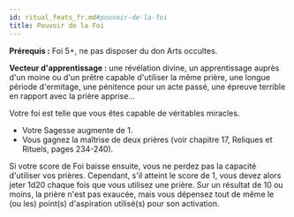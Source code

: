 ```yaml
---
id: ritual_feats_fr.md#pouvoir-de-la-foi
title: Pouvoir de la Foi
---
```


**Prérequis :** Foi 5+, ne pas disposer du don Arts occultes.

**Vecteur d'apprentissage :** une révélation divine, un apprentissage auprès d'un moine ou d'un prêtre capable d'utiliser la même prière, une longue période d'ermitage, une pénitence pour un acte passé, une épreuve terrible en rapport avec la prière apprise…

Votre foi est telle que vous êtes capable de véritables miracles.

* Votre Sagesse augmente de 1.
* Vous gagnez la maîtrise de deux prières (voir chapitre 17, Reliques et Rituels, pages 234-240).

Si votre score de Foi baisse ensuite, vous ne perdez pas la capacité d'utiliser vos prières. Cependant, s'il atteint le score de 1, vous devez alors jeter 1d20 chaque fois que vous utilisez une prière. Sur un résultat de 10 ou moins, la prière n'est pas exaucée, mais vous dépensez tout de même le (ou les) point(s) d'aspiration utilisé(s) pour son activation.

